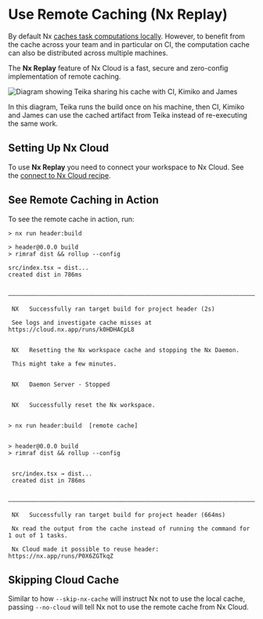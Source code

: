 # Use Remote Caching (Nx Replay)

By default Nx [caches task computations locally](/features/cache-task-results). However, to benefit from the cache across your team and in particular on CI, the computation cache can also be distributed across multiple machines.

The **Nx Replay** feature of Nx Cloud is a fast, secure and zero-config implementation of remote caching.

![Diagram showing Teika sharing his cache with CI, Kimiko and James](/shared/images/dte/distributed-caching.svg)

In this diagram, Teika runs the build once on his machine, then CI, Kimiko and James can use the cached artifact from Teika instead of re-executing the same work.

## Setting Up Nx Cloud

To use **Nx Replay** you need to connect your workspace to Nx Cloud. See the [connect to Nx Cloud recipe](/ci/recipes/set-up/connect-to-cloud).

## See Remote Caching in Action

To see the remote cache in action, run:

```{% command="nx build header && nx reset && nx build header"%}
> nx run header:build

> header@0.0.0 build
> rimraf dist && rollup --config

src/index.tsx → dist...
created dist in 786ms

 —————————————————————————————————————————————————————————————————————————————————————————————————————————————————————————

 NX   Successfully ran target build for project header (2s)

 See logs and investigate cache misses at https://cloud.nx.app/runs/k0HDHACpL8


 NX   Resetting the Nx workspace cache and stopping the Nx Daemon.

 This might take a few minutes.


 NX   Daemon Server - Stopped


 NX   Successfully reset the Nx workspace.


> nx run header:build  [remote cache]


> header@0.0.0 build
> rimraf dist && rollup --config


 src/index.tsx → dist...
 created dist in 786ms

 —————————————————————————————————————————————————————————————————————————————————————————————————————————————————————————

 NX   Successfully ran target build for project header (664ms)

 Nx read the output from the cache instead of running the command for 1 out of 1 tasks.

 Nx Cloud made it possible to reuse header: https://nx.app/runs/P0X6ZGTkqZ
```

## Skipping Cloud Cache

Similar to how `--skip-nx-cache` will instruct Nx not to use the local cache, passing `--no-cloud` will tell Nx not to use the remote cache from Nx Cloud.
